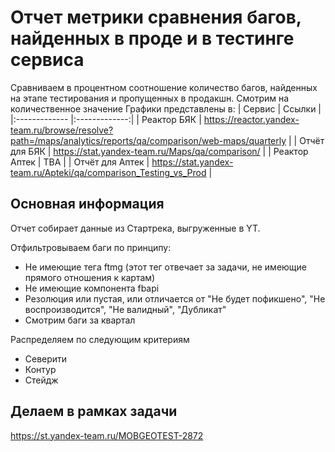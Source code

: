# Отчет метрики сравнения багов, найденных в проде и в тестинге сервиса

Сравниваем в процентном соотношение количество багов, найденных на этапе тестирования и пропущенных в продакшн. Смотрим на количественное значение
Графики представлены в:
| Сервис | Ссылки |
|:------------- |:-------------:|
| Реактор БЯК | https://reactor.yandex-team.ru/browse/resolve?path=/maps/analytics/reports/qa/comparison/web-maps/quarterly |
| Отчёт для БЯК | https://stat.yandex-team.ru/Maps/qa/comparison/ |
| Реактор Аптек | TBA |
| Отчёт для Аптек | https://stat.yandex-team.ru/Apteki/qa/comparison_Testing_vs_Prod |


## Основная информация
Отчет собирает данные из Стартрека, выгруженные в YT.

Отфильтровываем баги по принципу:
* Не имеющие тега ftmg (этот тег отвечает за задачи, не имеющие прямого отношения к картам)
* Не имеющие компонента fbapi
* Резолюция или пустая, или отличается от "Не будет пофикшено", "Не воспроизводится", "Не валидный", "Дубликат"
* Смотрим баги за квартал

Распределяем по следующим критериям
* Северити
* Контур
* Стейдж

## Делаем в рамках задачи
https://st.yandex-team.ru/MOBGEOTEST-2872
